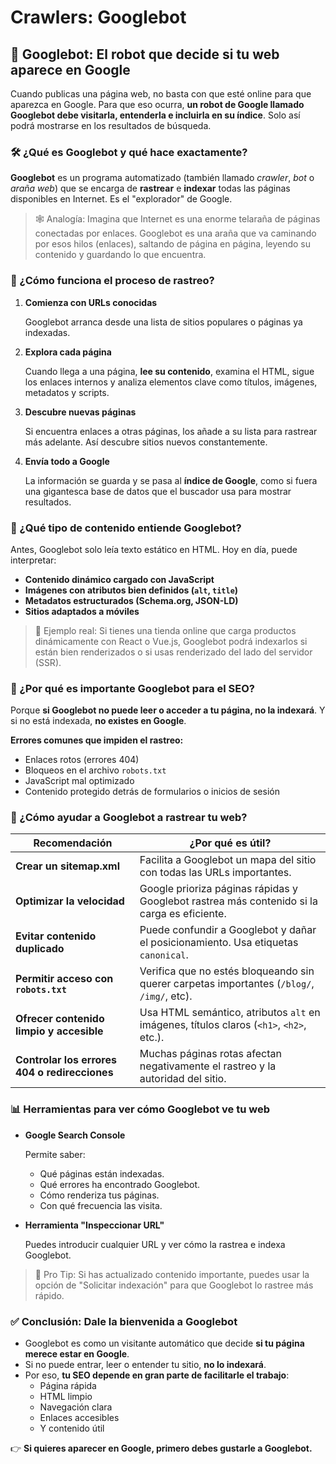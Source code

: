 # Crawlers: Googlebot

## 🤖 Googlebot: El robot que decide si tu web aparece en Google

Cuando publicas una página web, no basta con que esté online para que aparezca en Google. Para que eso ocurra, **un robot de Google llamado Googlebot debe visitarla, entenderla e incluirla en su índice**. Solo así podrá mostrarse en los resultados de búsqueda.

### 🛠 ¿Qué es Googlebot y qué hace exactamente?

**Googlebot** es un programa automatizado (también llamado *crawler*, *bot* o *araña web*) que se encarga de **rastrear** e **indexar** todas las páginas disponibles en Internet. Es el "explorador" de Google.

> 🕸️ Analogía: Imagina que Internet es una enorme telaraña de páginas conectadas por enlaces. Googlebot es una araña que va caminando por esos hilos (enlaces), saltando de página en página, leyendo su contenido y guardando lo que encuentra.
> 

### 🔁 ¿Cómo funciona el proceso de rastreo?

1. **Comienza con URLs conocidas**
    
    Googlebot arranca desde una lista de sitios populares o páginas ya indexadas.
    
2. **Explora cada página**
    
    Cuando llega a una página, **lee su contenido**, examina el HTML, sigue los enlaces internos y analiza elementos clave como títulos, imágenes, metadatos y scripts.
    
3. **Descubre nuevas páginas**
    
    Si encuentra enlaces a otras páginas, los añade a su lista para rastrear más adelante. Así descubre sitios nuevos constantemente.
    
4. **Envía todo a Google**
    
    La información se guarda y se pasa al **índice de Google**, como si fuera una gigantesca base de datos que el buscador usa para mostrar resultados.
    

### 🧠 ¿Qué tipo de contenido entiende Googlebot?

Antes, Googlebot solo leía texto estático en HTML. Hoy en día, puede interpretar:

- **Contenido dinámico cargado con JavaScript**
- **Imágenes con atributos bien definidos (`alt`, `title`)**
- **Metadatos estructurados (Schema.org, JSON-LD)**
- **Sitios adaptados a móviles**

> 🧪 Ejemplo real: Si tienes una tienda online que carga productos dinámicamente con React o Vue.js, Googlebot podrá indexarlos si están bien renderizados o si usas renderizado del lado del servidor (SSR).
> 

### 📌 ¿Por qué es importante Googlebot para el SEO?

Porque **si Googlebot no puede leer o acceder a tu página, no la indexará**. Y si no está indexada, **no existes en Google**.

**Errores comunes que impiden el rastreo:**

- Enlaces rotos (errores 404)
- Bloqueos en el archivo `robots.txt`
- JavaScript mal optimizado
- Contenido protegido detrás de formularios o inicios de sesión

### 🧭 ¿Cómo ayudar a Googlebot a rastrear tu web?

| Recomendación | ¿Por qué es útil? |
| --- | --- |
| **Crear un sitemap.xml** | Facilita a Googlebot un mapa del sitio con todas las URLs importantes. |
| **Optimizar la velocidad** | Google prioriza páginas rápidas y Googlebot rastrea más contenido si la carga es eficiente. |
| **Evitar contenido duplicado** | Puede confundir a Googlebot y dañar el posicionamiento. Usa etiquetas `canonical`. |
| **Permitir acceso con `robots.txt`** | Verifica que no estés bloqueando sin querer carpetas importantes (`/blog/`, `/img/`, etc). |
| **Ofrecer contenido limpio y accesible** | Usa HTML semántico, atributos `alt` en imágenes, títulos claros (`<h1>`, `<h2>`, etc.). |
| **Controlar los errores 404 o redirecciones** | Muchas páginas rotas afectan negativamente el rastreo y la autoridad del sitio. |

### 📊 Herramientas para ver cómo Googlebot ve tu web

- **Google Search Console**
    
    Permite saber:
    
    - Qué páginas están indexadas.
    - Qué errores ha encontrado Googlebot.
    - Cómo renderiza tus páginas.
    - Con qué frecuencia las visita.
- **Herramienta "Inspeccionar URL"**
    
    Puedes introducir cualquier URL y ver cómo la rastrea e indexa Googlebot.
    

> 🧠 Pro Tip: Si has actualizado contenido importante, puedes usar la opción de "Solicitar indexación" para que Googlebot lo rastree más rápido.
> 

### ✅ Conclusión: Dale la bienvenida a Googlebot

- Googlebot es como un visitante automático que decide **si tu página merece estar en Google**.
- Si no puede entrar, leer o entender tu sitio, **no lo indexará**.
- Por eso, **tu SEO depende en gran parte de facilitarle el trabajo**:
    - Página rápida
    - HTML limpio
    - Navegación clara
    - Enlaces accesibles
    - Y contenido útil

👉 **Si quieres aparecer en Google, primero debes gustarle a Googlebot.**